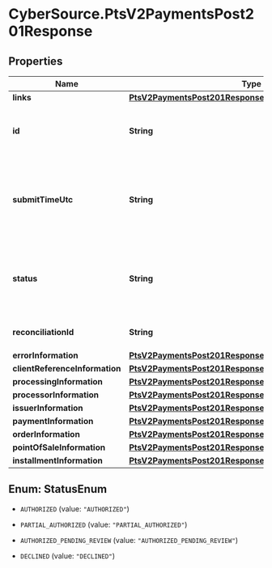 # CyberSource.PtsV2PaymentsPost201Response

## Properties
Name | Type | Description | Notes
------------ | ------------- | ------------- | -------------
**links** | [**PtsV2PaymentsPost201ResponseLinks**](PtsV2PaymentsPost201ResponseLinks.md) |  | [optional] 
**id** | **String** | An unique identification number assigned by CyberSource to identify the submitted request. It is also appended to the endpoint of the resource. | [optional] 
**submitTimeUtc** | **String** | Time of request in UTC. Format: &#x60;YYYY-MM-DDThh:mm:ssZ&#x60; Example &#x60;2016-08-11T22:47:57Z&#x60; equals August 11, 2016, at 22:47:57 (10:47:57 p.m.). The &#x60;T&#x60; separates the date and the time. The &#x60;Z&#x60; indicates UTC.  | [optional] 
**status** | **String** | The status of the submitted transaction.  Possible values:  - AUTHORIZED  - PARTIAL_AUTHORIZED  - AUTHORIZED_PENDING_REVIEW  - DECLINED  - INVALID_REQUEST  | [optional] 
**reconciliationId** | **String** | The reconciliation id for the submitted transaction. This value is not returned for all processors.  | [optional] 
**errorInformation** | [**PtsV2PaymentsPost201ResponseErrorInformation**](PtsV2PaymentsPost201ResponseErrorInformation.md) |  | [optional] 
**clientReferenceInformation** | [**PtsV2PaymentsPost201ResponseClientReferenceInformation**](PtsV2PaymentsPost201ResponseClientReferenceInformation.md) |  | [optional] 
**processingInformation** | [**PtsV2PaymentsPost201ResponseProcessingInformation**](PtsV2PaymentsPost201ResponseProcessingInformation.md) |  | [optional] 
**processorInformation** | [**PtsV2PaymentsPost201ResponseProcessorInformation**](PtsV2PaymentsPost201ResponseProcessorInformation.md) |  | [optional] 
**issuerInformation** | [**PtsV2PaymentsPost201ResponseIssuerInformation**](PtsV2PaymentsPost201ResponseIssuerInformation.md) |  | [optional] 
**paymentInformation** | [**PtsV2PaymentsPost201ResponsePaymentInformation**](PtsV2PaymentsPost201ResponsePaymentInformation.md) |  | [optional] 
**orderInformation** | [**PtsV2PaymentsPost201ResponseOrderInformation**](PtsV2PaymentsPost201ResponseOrderInformation.md) |  | [optional] 
**pointOfSaleInformation** | [**PtsV2PaymentsPost201ResponsePointOfSaleInformation**](PtsV2PaymentsPost201ResponsePointOfSaleInformation.md) |  | [optional] 
**installmentInformation** | [**PtsV2PaymentsPost201ResponseInstallmentInformation**](PtsV2PaymentsPost201ResponseInstallmentInformation.md) |  | [optional] 


<a name="StatusEnum"></a>
## Enum: StatusEnum


* `AUTHORIZED` (value: `"AUTHORIZED"`)

* `PARTIAL_AUTHORIZED` (value: `"PARTIAL_AUTHORIZED"`)

* `AUTHORIZED_PENDING_REVIEW` (value: `"AUTHORIZED_PENDING_REVIEW"`)

* `DECLINED` (value: `"DECLINED"`)




